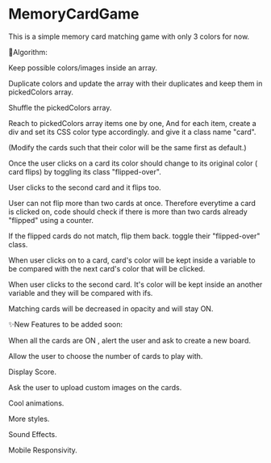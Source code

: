 # MemoryCardGame

This is a simple memory card matching game with only 3 colors for now.


🧾Algorithm:

Keep possible colors/images inside an array.

Duplicate colors and update the array with their duplicates and keep them in pickedColors array.

Shuffle the pickedColors array.

Reach to pickedColors array items one by one, And for each item, create a div and set its CSS color type accordingly. and give it a class name "card". 

(Modify the cards such that their color will be the same first as default.)

Once the user clicks on a card its color should change to its original color ( card flips) by toggling its class "flipped-over".

User clicks to the second card and it flips too.

User can not flip more than two cards at once. Therefore everytime a card is clicked on, code should check if there is more than two cards already "flipped" using a counter.

If the flipped cards do not match, flip them back. toggle their "flipped-over" class.

When user clicks on to a card, card's color will be kept inside a variable to be compared with the next card's color that will be clicked.

When user clicks to the second card. It's color will be kept inside an another variable and they will be compared with ifs.

Matching cards will be decreased in opacity and will stay ON.



✨New Features to be added soon:

When all the cards are ON , alert the user and ask to create a new board.

Allow the user to choose the number of cards to play with.

Display Score.

Ask the user to upload custom images on the cards.

Cool animations.

More styles.

Sound Effects.

Mobile Responsivity.
